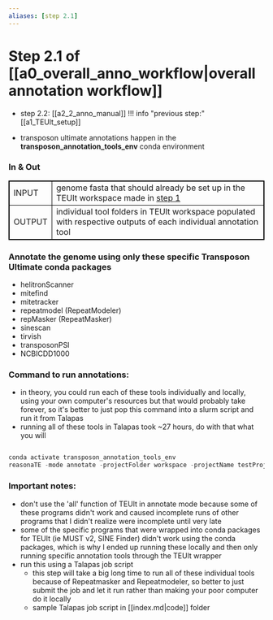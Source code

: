 ```yaml
---
aliases: [step 2.1]
---
```

# Step 2.1 of [[a0_overall_anno_workflow|overall annotation workflow]]
- step 2.2: [[a2_2_anno_manual]]
!!! info "previous step:"
    [[a1_TEUlt_setup]]
    
- transposon ultimate annotations happen in the **transposon_annotation_tools_env** conda environment

### In & Out
<table cellpadding="5" style="border: 1px solid black">
    <tr style="border: 1px solid black">
        <td style="border: 1px solid black" >INPUT</td>
        <td style="border: 1px solid black">genome fasta that should already be set up in the TEUlt workspace made in <a href="1_TEUlt_setup.md" class="internal-link">step 1</a></td>
    </tr>
    <tr>
        <td style="border: 1px solid black">OUTPUT</td>
        <td style="border: 1px solid black">individual tool folders in TEUlt workspace populated with respective outputs of each individual annotation tool</td>
    </tr>
</table>


### Annotate the genome using only these specific Transposon Ultimate conda packages
- helitronScanner
- mitefind
- mitetracker
- repeatmodel (RepeatModeler)
- repMasker (RepeatMasker)
- sinescan
- tirvish
- transposonPSI
- NCBICDD1000

### Command to run annotations:
- in theory, you could run each of these tools individually and locally, using your own computer's resources but that would probably take forever, so it's better to just pop this command into a slurm script and run it from Talapas
- running all of these tools in Talapas took ~27 hours, do with that what you will

```python

conda activate transposon_annotation_tools_env
reasonaTE -mode annotate -projectFolder workspace -projectName testProject -tool <toolname>

```


### Important notes:
- don't use the 'all' function of TEUlt in annotate mode because some of these programs didn't work and caused incomplete runs of other programs that I didn't realize were incomplete until very late
- some of the specific programs that were wrapped into conda packages for TEUlt (ie MUST v2, SINE Finder) didn't work using the conda packages, which is why I ended up running these locally and then only running specific annotation tools through the TEUlt wrapper
- run this using a Talapas job script 
	- this step will take a big long time to run all of these individual tools because of Repeatmasker and Repeatmodeler, so better to just submit the job and let  it run rather than making your poor computer do it locally
    - sample Talapas job script in [[index.md|code]] folder 

